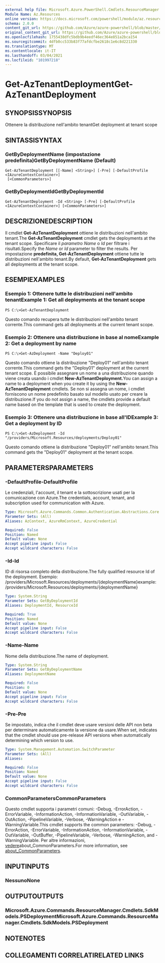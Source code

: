 ```yaml
---
external help file: Microsoft.Azure.PowerShell.Cmdlets.ResourceManager.dll-Help.xml
Module Name: Az.Resources
online version: https://docs.microsoft.com/powershell/module/az.resources/get-aztenantdeployment
schema: 2.0.0
content_git_url: https://github.com/Azure/azure-powershell/blob/master/src/Resources/Resources/help/Get-AzTenantDeployment.md
original_content_git_url: https://github.com/Azure/azure-powershell/blob/master/src/Resources/Resources/help/Get-AzTenantDeployment.md
ms.openlocfilehash: 1755438dfc5bdb9b4eedf46ec364e851a2bca154
ms.sourcegitcommit: 4dfb0cc533b83f77afdcfbe2618c1e6c8d221330
ms.translationtype: MT
ms.contentlocale: it-IT
ms.lasthandoff: 03/04/2021
ms.locfileid: "101997218"
---
```

# <span data-ttu-id="dfa85-101">Get-AzTenantDeployment</span><span class="sxs-lookup"><span data-stu-id="dfa85-101">Get-AzTenantDeployment</span></span>

## <span data-ttu-id="dfa85-102">SYNOPSIS</span><span class="sxs-lookup"><span data-stu-id="dfa85-102">SYNOPSIS</span></span>
<span data-ttu-id="dfa85-103">Ottenere la distribuzione nell'ambito tenant</span><span class="sxs-lookup"><span data-stu-id="dfa85-103">Get deployment at tenant scope</span></span>

## <span data-ttu-id="dfa85-104">SINTASSI</span><span class="sxs-lookup"><span data-stu-id="dfa85-104">SYNTAX</span></span>

### <span data-ttu-id="dfa85-105">GetByDeploymentName (impostazione predefinita)</span><span class="sxs-lookup"><span data-stu-id="dfa85-105">GetByDeploymentName (Default)</span></span>
```
Get-AzTenantDeployment [[-Name] <String>] [-Pre] [-DefaultProfile <IAzureContextContainer>]
 [<CommonParameters>]
```

### <span data-ttu-id="dfa85-106">GetByDeploymentId</span><span class="sxs-lookup"><span data-stu-id="dfa85-106">GetByDeploymentId</span></span>
```
Get-AzTenantDeployment -Id <String> [-Pre] [-DefaultProfile <IAzureContextContainer>] [<CommonParameters>]
```

## <span data-ttu-id="dfa85-107">DESCRIZIONE</span><span class="sxs-lookup"><span data-stu-id="dfa85-107">DESCRIPTION</span></span>
<span data-ttu-id="dfa85-108">Il cmdlet **Get-AzTenantDeployment** ottiene le distribuzioni nell'ambito tenant.</span><span class="sxs-lookup"><span data-stu-id="dfa85-108">The **Get-AzTenantDeployment** cmdlet gets the deployments at the tenant scope.</span></span>
<span data-ttu-id="dfa85-109">Specificare il *parametro Name* o *Id* per filtrare i risultati.</span><span class="sxs-lookup"><span data-stu-id="dfa85-109">Specify the *Name* or *Id* parameter to filter the results.</span></span>
<span data-ttu-id="dfa85-110">Per impostazione **predefinita, Get-AzTenantDeployment** ottiene tutte le distribuzioni nell'ambito tenant.</span><span class="sxs-lookup"><span data-stu-id="dfa85-110">By default, **Get-AzTenantDeployment** gets all deployments at the tenant scope.</span></span>

## <span data-ttu-id="dfa85-111">ESEMPI</span><span class="sxs-lookup"><span data-stu-id="dfa85-111">EXAMPLES</span></span>

### <span data-ttu-id="dfa85-112">Esempio 1: Ottenere tutte le distribuzioni nell'ambito tenant</span><span class="sxs-lookup"><span data-stu-id="dfa85-112">Example 1: Get all deployments at the tenant scope</span></span>
```
PS C:\>Get-AzTenantDeployment
```

<span data-ttu-id="dfa85-113">Questo comando recupera tutte le distribuzioni nell'ambito tenant corrente.</span><span class="sxs-lookup"><span data-stu-id="dfa85-113">This command gets all deployments at the current tenant scope.</span></span>

### <span data-ttu-id="dfa85-114">Esempio 2: Ottenere una distribuzione in base al nome</span><span class="sxs-lookup"><span data-stu-id="dfa85-114">Example 2: Get a deployment by name</span></span>
```
PS C:\>Get-AzDeployment -Name "Deploy01"
```

<span data-ttu-id="dfa85-115">Questo comando ottiene la distribuzione "Deploy01" nell'ambito tenant corrente.</span><span class="sxs-lookup"><span data-stu-id="dfa85-115">This command gets the "Deploy01" deployment at the current tenant scope.</span></span>
<span data-ttu-id="dfa85-116">È possibile assegnare un nome a una distribuzione quando viene creata usando i cmdlet **New-AzTenantDeployment.**</span><span class="sxs-lookup"><span data-stu-id="dfa85-116">You can assign a name to a deployment when you create it by using the **New-AzTenantDeployment** cmdlets.</span></span>
<span data-ttu-id="dfa85-117">Se non si assegna un nome, i cmdlet forniscono un nome predefinito basato sul modello usato per creare la distribuzione.</span><span class="sxs-lookup"><span data-stu-id="dfa85-117">If you do not assign a name, the cmdlets provide a default name based on the template that is used to create the deployment.</span></span>

### <span data-ttu-id="dfa85-118">Esempio 3: Ottenere una distribuzione in base all'ID</span><span class="sxs-lookup"><span data-stu-id="dfa85-118">Example 3: Get a deployment by ID</span></span>
```
PS C:\>Get-AzDeployment -Id "/providers/Microsoft.Resources/deployments/Deploy01"
```

<span data-ttu-id="dfa85-119">Questo comando ottiene la distribuzione "Deploy01" nell'ambito tenant.</span><span class="sxs-lookup"><span data-stu-id="dfa85-119">This command gets the "Deploy01" deployment at the tenant scope.</span></span>

## <span data-ttu-id="dfa85-120">PARAMETERS</span><span class="sxs-lookup"><span data-stu-id="dfa85-120">PARAMETERS</span></span>

### <span data-ttu-id="dfa85-121">-DefaultProfile</span><span class="sxs-lookup"><span data-stu-id="dfa85-121">-DefaultProfile</span></span>
<span data-ttu-id="dfa85-122">Le credenziali, l'account, il tenant e la sottoscrizione usati per la comunicazione con Azure.</span><span class="sxs-lookup"><span data-stu-id="dfa85-122">The credentials, account, tenant, and subscription used for communication with Azure.</span></span>

```yaml
Type: Microsoft.Azure.Commands.Common.Authentication.Abstractions.Core.IAzureContextContainer
Parameter Sets: (All)
Aliases: AzContext, AzureRmContext, AzureCredential

Required: False
Position: Named
Default value: None
Accept pipeline input: False
Accept wildcard characters: False
```

### <span data-ttu-id="dfa85-123">-Id</span><span class="sxs-lookup"><span data-stu-id="dfa85-123">-Id</span></span>
<span data-ttu-id="dfa85-124">ID di risorsa completo della distribuzione.</span><span class="sxs-lookup"><span data-stu-id="dfa85-124">The fully qualified resource Id of the deployment.</span></span>
<span data-ttu-id="dfa85-125">Esempio: /providers/Microsoft.Resources/deployments/{deploymentName}</span><span class="sxs-lookup"><span data-stu-id="dfa85-125">example: /providers/Microsoft.Resources/deployments/{deploymentName}</span></span>

```yaml
Type: System.String
Parameter Sets: GetByDeploymentId
Aliases: DeploymentId, ResourceId

Required: True
Position: Named
Default value: None
Accept pipeline input: False
Accept wildcard characters: False
```

### <span data-ttu-id="dfa85-126">-Name</span><span class="sxs-lookup"><span data-stu-id="dfa85-126">-Name</span></span>
<span data-ttu-id="dfa85-127">Nome della distribuzione.</span><span class="sxs-lookup"><span data-stu-id="dfa85-127">The name of deployment.</span></span>

```yaml
Type: System.String
Parameter Sets: GetByDeploymentName
Aliases: DeploymentName

Required: False
Position: 0
Default value: None
Accept pipeline input: False
Accept wildcard characters: False
```

### <span data-ttu-id="dfa85-128">-Pre</span><span class="sxs-lookup"><span data-stu-id="dfa85-128">-Pre</span></span>
<span data-ttu-id="dfa85-129">Se impostato, indica che il cmdlet deve usare versioni delle API non beta per determinare automaticamente la versione da usare.</span><span class="sxs-lookup"><span data-stu-id="dfa85-129">When set, indicates that the cmdlet should use pre-release API versions when automatically determining which version to use.</span></span>

```yaml
Type: System.Management.Automation.SwitchParameter
Parameter Sets: (All)
Aliases:

Required: False
Position: Named
Default value: None
Accept pipeline input: False
Accept wildcard characters: False
```

### <span data-ttu-id="dfa85-130">CommonParameters</span><span class="sxs-lookup"><span data-stu-id="dfa85-130">CommonParameters</span></span>
<span data-ttu-id="dfa85-131">Questo cmdlet supporta i parametri comuni: -Debug, -ErrorAction, -ErrorVariable, -InformationAction, -InformationVariable, -OutVariable, -OutAction, -PipelineVariable, -Verbose, -WarningAction e -WarningVariable.</span><span class="sxs-lookup"><span data-stu-id="dfa85-131">This cmdlet supports the common parameters: -Debug, -ErrorAction, -ErrorVariable, -InformationAction, -InformationVariable, -OutVariable, -OutBuffer, -PipelineVariable, -Verbose, -WarningAction, and -WarningVariable.</span></span> <span data-ttu-id="dfa85-132">Per altre informazioni, [vedere](http://go.microsoft.com/fwlink/?LinkID=113216)about_CommonParameters.</span><span class="sxs-lookup"><span data-stu-id="dfa85-132">For more information, see [about_CommonParameters](http://go.microsoft.com/fwlink/?LinkID=113216).</span></span>

## <span data-ttu-id="dfa85-133">INPUT</span><span class="sxs-lookup"><span data-stu-id="dfa85-133">INPUTS</span></span>

### <span data-ttu-id="dfa85-134">Nessuno</span><span class="sxs-lookup"><span data-stu-id="dfa85-134">None</span></span>

## <span data-ttu-id="dfa85-135">OUTPUT</span><span class="sxs-lookup"><span data-stu-id="dfa85-135">OUTPUTS</span></span>

### <span data-ttu-id="dfa85-136">Microsoft.Azure.Commands.ResourceManager.Cmdlets.SdkModels.PSDeployment</span><span class="sxs-lookup"><span data-stu-id="dfa85-136">Microsoft.Azure.Commands.ResourceManager.Cmdlets.SdkModels.PSDeployment</span></span>

## <span data-ttu-id="dfa85-137">NOTE</span><span class="sxs-lookup"><span data-stu-id="dfa85-137">NOTES</span></span>

## <span data-ttu-id="dfa85-138">COLLEGAMENTI CORRELATI</span><span class="sxs-lookup"><span data-stu-id="dfa85-138">RELATED LINKS</span></span>
